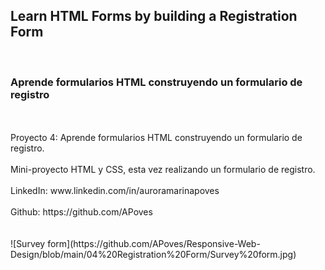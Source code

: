 ## Learn HTML Forms by building a Registration Form

<br>

### Aprende formularios HTML construyendo un formulario de registro

<br>
<br>
Proyecto 4: Aprende formularios HTML construyendo un formulario de registro.
<br>
<br>
Mini-proyecto HTML y CSS, esta vez realizando un formulario de registro.
<br>
<br>
LinkedIn: www.linkedin.com/in/auroramarinapoves
<br>
<br>
Github: https://github.com/APoves

<br>
<br>

<br>
![Survey form](https://github.com/APoves/Responsive-Web-Design/blob/main/04%20Registration%20Form/Survey%20form.jpg)
